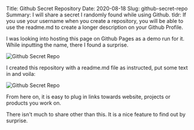 Title: Github Secret Repository
Date: 2020-08-18
Slug: github-secret-repo
Summary: I will share a secret I randomly found while using Github.
tldr: If you use your username when you create a repository, you will be able to use the readme.md to create a longer description on your Github Profile.

I was looking into hosting this page on Github Pages as a demo run for it. While inputting the name, there I found a surprise.

![Github Secret Repo](https://vidwalk.github.io/vidwalkBlog/images/githubsecret.png "Github Secret Repo")

I created this repository with a readme.md file as instructed, put some text in and voila:

![Github Secret Repo](https://vidwalk.github.io/vidwalkBlog/images/readme-profile.png "Github Secret Repo")

From here on, it is easy to plug in links towards website, projects or products you work on.

There isn't much to share other than this. It is a nice feature to find out by surprise.